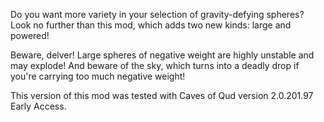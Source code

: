 Do you want more variety in your selection of gravity-defying spheres? Look no further than this mod, which adds two new kinds: large and powered!

Beware, delver! Large spheres of negative weight are highly unstable and may explode! And beware of the sky, which turns into a deadly drop if you're carrying too much negative weight!

This version of this mod was tested with Caves of Qud version 2.0.201.97 Early Access.
